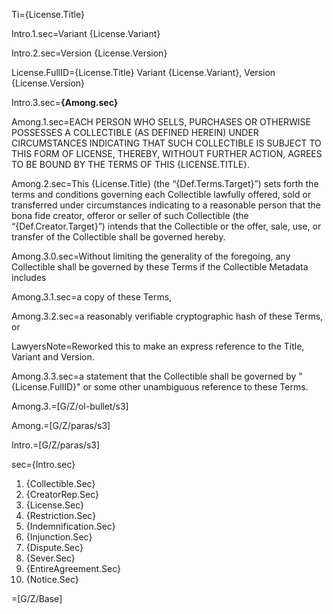 

Ti={License.Title}

Intro.1.sec=Variant {License.Variant}

Intro.2.sec=Version {License.Version}

License.FullID={License.Title} Variant {License.Variant}, Version {License.Version}

Intro.3.sec=<b>{Among.sec}</b>

Among.1.sec=<span style="text-transform: uppercase">Each person who sells, purchases or otherwise possesses a collectible (as defined herein) under circumstances indicating that such collectible is subject to this form of license, thereby, without further action, agrees to be bound by the terms of this {License.Title}.</span>

Among.2.sec=This {License.Title} (the “{Def.Terms.Target}”) sets forth the terms and conditions governing each Collectible lawfully offered, sold or transferred under circumstances indicating to a reasonable person that the bona fide creator, offeror or seller of such Collectible (the “{Def.Creator.Target}”) intends that the Collectible or the offer, sale, use, or transfer of the Collectible shall be governed hereby.

Among.3.0.sec=Without limiting the generality of the foregoing, any Collectible shall be governed by these Terms if the Collectible Metadata includes

Among.3.1.sec=a copy of these Terms,

Among.3.2.sec=a reasonably verifiable cryptographic hash of these Terms, or

LawyersNote=Reworked this to make an express reference to the Title, Variant and Version.

Among.3.3.sec=a statement that the Collectible shall be governed by "{License.FullID}" or some other unambiguous reference to these Terms. 

Among.3.=[G/Z/ol-bullet/s3]

Among.=[G/Z/paras/s3]

Intro.=[G/Z/paras/s3]


sec={Intro.sec}<ol><li>{Collectible.Sec}</li><li>{CreatorRep.Sec}</li><li>{License.Sec}</li><li>{Restriction.Sec}</li><li>{Indemnification.Sec}</li><li>{Injunction.Sec}</li><li>{Dispute.Sec}</li><li>{Sever.Sec}</li><li>{EntireAgreement.Sec}</li><li>{Notice.Sec}</li></ol>

=[G/Z/Base]
